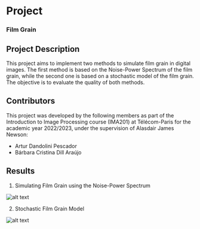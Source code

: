 # Project

### Film Grain 

## Project Description

This project aims to implement two methods to simulate film grain in digital images. The first method is based on the Noise-Power Spectrum of the film grain, while the second one is based on a stochastic model of the film grain. The objective is to evaluate the quality of both methods.

## Contributors

This project was developed by the following members as part of the Introduction to Image Processing course (IMA201) at Télécom-Paris for the academic year 2022/2023, under the supervision of Alasdair James Newson:

- Artur Dandolini Pescador
- Bárbara Cristina Dill Araújo

## Results

1.   Simulating Film Grain using the Noise-Power Spectrum

![alt text](https://github.com/arturpescador/IMA201/blob/fa9e66b6a40660a8c77e688ed8f7eddb2d167981/Project/results/1.png)

2.   Stochastic Film Grain Model

![alt text](https://github.com/arturpescador/IMA201/blob/fa9e66b6a40660a8c77e688ed8f7eddb2d167981/Project/results/stochastic-film-grain_model-result.png)